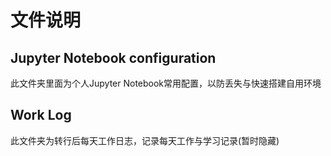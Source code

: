 # 文件说明

## Jupyter Notebook configuration
此文件夹里面为个人Jupyter Notebook常用配置，以防丢失与快速搭建自用环境


## Work Log
此文件夹为转行后每天工作日志，记录每天工作与学习记录(暂时隐藏)